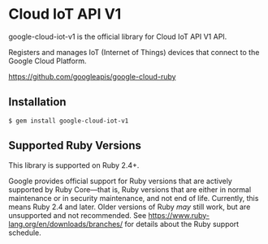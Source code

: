 # Cloud IoT API V1

google-cloud-iot-v1 is the official library for Cloud IoT API V1 API.

Registers and manages IoT (Internet of Things) devices that connect to the Google Cloud Platform.

https://github.com/googleapis/google-cloud-ruby

## Installation

```
$ gem install google-cloud-iot-v1
```

## Supported Ruby Versions

This library is supported on Ruby 2.4+.

Google provides official support for Ruby versions that are actively supported
by Ruby Core—that is, Ruby versions that are either in normal maintenance or
in security maintenance, and not end of life. Currently, this means Ruby 2.4
and later. Older versions of Ruby _may_ still work, but are unsupported and not
recommended. See https://www.ruby-lang.org/en/downloads/branches/ for details
about the Ruby support schedule.
